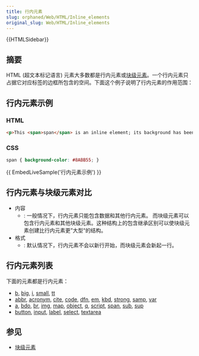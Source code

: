 ```yaml
---
title: 行内元素
slug: orphaned/Web/HTML/Inline_elements
original_slug: Web/HTML/Inline_elements
---
```


{{HTMLSidebar}}

## 摘要

HTML (超文本标记语言) 元素大多数都是行内元素或[块级元素](/zh-CN/docs/Web/HTML/Block-level_elements)。一个行内元素只占据它对应标签的边框所包含的空间。下面这个例子说明了行内元素的作用范围：

## 行内元素示例

### HTML

```html
<p>This <span>span</span> is an inline element; its background has been colored to display both the beginning and end of the inline element's influence</p>
```

### CSS

```css
span { background-color: #8ABB55; }
```

{{ EmbedLiveSample('行内元素示例') }}

## 行内元素与块级元素对比

- 内容
  - : 一般情况下，行内元素只能包含数据和其他行内元素。
    而块级元素可以包含行内元素和其他块级元素。这种结构上的包含继承区别可以使块级元素创建比行内元素更”大型“的结构。
- 格式
  - : 默认情况下，行内元素不会以新行开始，而块级元素会新起一行。

## 行内元素列表

下面的元素都是行内元素：

- [b](/zh-CN/docs/Web/HTML/Element/b), [big](/zh-CN/docs/Web/HTML/Element/big), [i](/zh-CN/docs/Web/HTML/Element/i), [small](/zh-CN/docs/Web/HTML/Element/small), [tt](/zh-CN/docs/Web/HTML/Element/tt)
- [abbr](/zh-CN/docs/Web/HTML/Element/abbr), [acronym](/zh-CN/docs/Web/HTML/Element/acronym), [cite](/zh-CN/docs/Web/HTML/Element/cite), [code](/zh-CN/docs/Web/HTML/Element/code), [dfn](/zh-CN/docs/Web/HTML/Element/dfn), [em](/zh-CN/docs/Web/HTML/Element/em), [kbd](/zh-CN/docs/Web/HTML/Element/kbd), [strong](/zh-CN/docs/Web/HTML/Element/strong), [samp](/zh-CN/docs/Web/HTML/Element/samp), [var](/zh-CN/docs/Web/HTML/Element/var)
- [a](/zh-CN/docs/Web/HTML/Element/a), [bdo](/zh-CN/docs/Web/HTML/Element/bdo), [br](/zh-CN/docs/Web/HTML/Element/br), [img](/zh-CN/docs/Web/HTML/Element/Img), [map](/zh-CN/docs/Web/HTML/Element/map), [object](/zh-CN/docs/Web/HTML/Element/object), [q](/zh-CN/docs/Web/HTML/Element/q), [script](/zh-CN/docs/Web/HTML/Element/Script), [span](/zh-CN/docs/Web/HTML/Element/span), [sub](/zh-CN/docs/Web/HTML/Element/sub), [sup](/zh-CN/docs/Web/HTML/Element/sup)
- [button](/zh-CN/docs/Web/HTML/Element/button), [input](/zh-CN/docs/Web/HTML/Element/Input), [label](/zh-CN/docs/Web/HTML/Element/label), [select](/zh-CN/docs/Web/HTML/Element/select), [textarea](/zh-CN/docs/Web/HTML/Element/textarea)

## 参见

- [块级元素](/zh-CN/docs/Web/HTML/Block-level_elements)
